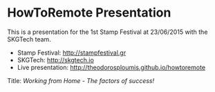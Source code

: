 # HowToRemote Presentation
This is a presentation for the 1st Stamp Festival at 23/06/2015 with the SKGTech team.

- Stamp Festival: http://stampfestival.gr
- SKGTech: http://skgtech.io
- Live presentation: http://theodorosploumis.github.io/howtoremote

Title: *Working from Home - The factors of success!*
